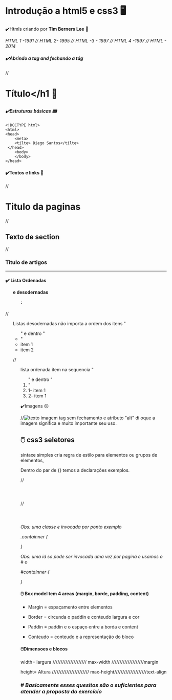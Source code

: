 

# Introdução a html5 e css3 :desktop_computer:

:heavy_check_mark:Htmls criando por **Tim Berners Lee**  :older_man:

*HTML 1 -1991 //  HTML 2- 1995  // HTML -3 - 1997 // HTML 4 -1997 // HTML - 2014*



##### :heavy_check_mark:Abrindo a tag and fechando a tág

//<h1 class="titulo"> Título</h1 :page_facing_up:



##### :heavy_check_mark:Estruturas básicas  :pager:

	<!DOCTYPE html>
	<html> 
	<head> 
	    <meta>
	    <tilte> Diego Santos</tilte>
	 </head>
		<body>
		</body>    
	</head>

#### :heavy_check_mark:Textos e links :link:

//<h1>Titulo da paginas</h1>
//<h2>Texto de section</h2>
//<h3>Titulo de artigos</h2>

---------------------------------------------------------------------------------------------------------------------------------------------------

#### :heavy_check_mark: Lista Ordenadas <Ol> e desodernadas <ul> :

//<ul>  Listas desodernadas não importa a ordem dos itens "<ul>" e dentro "<li>"
    <li>item 1</li>
    <li>item 2</li>
    </ul>

//<ol> lista ordenada item na sequencia "<ol>" e dentro "<li>"
    <li> 1- item 1</li>
    <li> 2- item 1</li>
</ol>



:heavy_check_mark:Imagens :persevere:

//<img src="img/logo.jpg" alt="texto imagem">  tag sem fechamento  e atributo "alt" di oque a imagem significa e muito importante seu uso.



## :computer_mouse: css3 seletores 

sintaxe simples cria regra de estilo para elementos ou grupos de elementos,

Dentro do par de {} temos a declarações exemplos.

//<header id = "hearder" class="header"></header>

//<header class= "hearder"></header>



*Obs: uma classe e invocada por ponto  exemplo*

 *.containner {*

*}*

*Obs: uma id  so pode ser  invocada uma vez por pagina e usamos o # o*

 *#containner {*

*}*



#### :computer_mouse: Box model tem 4 areas (margin, borde, padding, content)
<ul><li>Margin = espaçamento entre elementos</li></ul>

<ul><li>Border = circunda o paddin e conteudo largura e cor</li></ul>

<ul><li>Paddin = paddin e o espaço entre a borda e content</li></ul>

<ul><li>Conteudo = conteudo e a representação do bloco </li></ul>



#### :computer_mouse:Dimensoes e blocos

width= largura  /////////////////////  max-width ////////////////////margin

height= Altura   /////////////////////// max-height////////////////////text-align



### # *Basicamente esses quesitos são o suficientes para atender a proposta do exercício*











